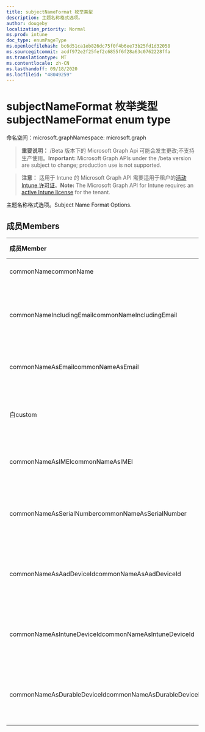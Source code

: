 ```yaml
---
title: subjectNameFormat 枚举类型
description: 主题名称格式选项。
author: dougeby
localization_priority: Normal
ms.prod: intune
doc_type: enumPageType
ms.openlocfilehash: bc6d51ca1eb826dc75f0f4b6ee73b25fd1d32058
ms.sourcegitcommit: acdf972e2f25fef2c6855f6f28a63c0762228ffa
ms.translationtype: MT
ms.contentlocale: zh-CN
ms.lasthandoff: 09/18/2020
ms.locfileid: "48049259"
---
```

# <a name="subjectnameformat-enum-type"></a><span data-ttu-id="08301-103">subjectNameFormat 枚举类型</span><span class="sxs-lookup"><span data-stu-id="08301-103">subjectNameFormat enum type</span></span>

<span data-ttu-id="08301-104">命名空间：microsoft.graph</span><span class="sxs-lookup"><span data-stu-id="08301-104">Namespace: microsoft.graph</span></span>

> <span data-ttu-id="08301-105">**重要说明：** /Beta 版本下的 Microsoft Graph Api 可能会发生更改;不支持生产使用。</span><span class="sxs-lookup"><span data-stu-id="08301-105">**Important:** Microsoft Graph APIs under the /beta version are subject to change; production use is not supported.</span></span>

> <span data-ttu-id="08301-106">**注意：** 适用于 Intune 的 Microsoft Graph API 需要适用于租户的[活动 Intune 许可证](https://go.microsoft.com/fwlink/?linkid=839381)。</span><span class="sxs-lookup"><span data-stu-id="08301-106">**Note:** The Microsoft Graph API for Intune requires an [active Intune license](https://go.microsoft.com/fwlink/?linkid=839381) for the tenant.</span></span>

<span data-ttu-id="08301-107">主题名称格式选项。</span><span class="sxs-lookup"><span data-stu-id="08301-107">Subject Name Format Options.</span></span>

## <a name="members"></a><span data-ttu-id="08301-108">成员</span><span class="sxs-lookup"><span data-stu-id="08301-108">Members</span></span>
|<span data-ttu-id="08301-109">成员</span><span class="sxs-lookup"><span data-stu-id="08301-109">Member</span></span>|<span data-ttu-id="08301-110">值</span><span class="sxs-lookup"><span data-stu-id="08301-110">Value</span></span>|<span data-ttu-id="08301-111">说明</span><span class="sxs-lookup"><span data-stu-id="08301-111">Description</span></span>|
|:---|:---|:---|
|<span data-ttu-id="08301-112">commonName</span><span class="sxs-lookup"><span data-stu-id="08301-112">commonName</span></span>|<span data-ttu-id="08301-113">0</span><span class="sxs-lookup"><span data-stu-id="08301-113">0</span></span>|<span data-ttu-id="08301-114">公用名。</span><span class="sxs-lookup"><span data-stu-id="08301-114">Common name.</span></span>|
|<span data-ttu-id="08301-115">commonNameIncludingEmail</span><span class="sxs-lookup"><span data-stu-id="08301-115">commonNameIncludingEmail</span></span>|<span data-ttu-id="08301-116">1 </span><span class="sxs-lookup"><span data-stu-id="08301-116">1</span></span>|<span data-ttu-id="08301-117">公用名称，包括电子邮件。</span><span class="sxs-lookup"><span data-stu-id="08301-117">Common Name Including Email.</span></span>|
|<span data-ttu-id="08301-118">commonNameAsEmail</span><span class="sxs-lookup"><span data-stu-id="08301-118">commonNameAsEmail</span></span>|<span data-ttu-id="08301-119">2 </span><span class="sxs-lookup"><span data-stu-id="08301-119">2</span></span>|<span data-ttu-id="08301-120">电子邮件的常见名称。</span><span class="sxs-lookup"><span data-stu-id="08301-120">Common Name As Email.</span></span>|
|<span data-ttu-id="08301-121">自</span><span class="sxs-lookup"><span data-stu-id="08301-121">custom</span></span>|<span data-ttu-id="08301-122">第三章</span><span class="sxs-lookup"><span data-stu-id="08301-122">3</span></span>|<span data-ttu-id="08301-123">自定义主题名称格式。</span><span class="sxs-lookup"><span data-stu-id="08301-123">Custom subject name format.</span></span>|
|<span data-ttu-id="08301-124">commonNameAsIMEI</span><span class="sxs-lookup"><span data-stu-id="08301-124">commonNameAsIMEI</span></span>|<span data-ttu-id="08301-125">5 </span><span class="sxs-lookup"><span data-stu-id="08301-125">5</span></span>|<span data-ttu-id="08301-126">作为 IMEI 的常用名称。</span><span class="sxs-lookup"><span data-stu-id="08301-126">Common Name As IMEI.</span></span>|
|<span data-ttu-id="08301-127">commonNameAsSerialNumber</span><span class="sxs-lookup"><span data-stu-id="08301-127">commonNameAsSerialNumber</span></span>|<span data-ttu-id="08301-128">6 </span><span class="sxs-lookup"><span data-stu-id="08301-128">6</span></span>|<span data-ttu-id="08301-129">作为序列号的常用名称。</span><span class="sxs-lookup"><span data-stu-id="08301-129">Common Name As Serial Number.</span></span>|
|<span data-ttu-id="08301-130">commonNameAsAadDeviceId</span><span class="sxs-lookup"><span data-stu-id="08301-130">commonNameAsAadDeviceId</span></span>|<span data-ttu-id="08301-131">7 </span><span class="sxs-lookup"><span data-stu-id="08301-131">7</span></span>|<span data-ttu-id="08301-132">作为序列号的常用名称。</span><span class="sxs-lookup"><span data-stu-id="08301-132">Common Name As Serial Number.</span></span>|
|<span data-ttu-id="08301-133">commonNameAsIntuneDeviceId</span><span class="sxs-lookup"><span data-stu-id="08301-133">commonNameAsIntuneDeviceId</span></span>|<span data-ttu-id="08301-134">8 </span><span class="sxs-lookup"><span data-stu-id="08301-134">8</span></span>|<span data-ttu-id="08301-135">作为序列号的常用名称。</span><span class="sxs-lookup"><span data-stu-id="08301-135">Common Name As Serial Number.</span></span>|
|<span data-ttu-id="08301-136">commonNameAsDurableDeviceId</span><span class="sxs-lookup"><span data-stu-id="08301-136">commonNameAsDurableDeviceId</span></span>|<span data-ttu-id="08301-137">9 </span><span class="sxs-lookup"><span data-stu-id="08301-137">9</span></span>|<span data-ttu-id="08301-138">作为序列号的常用名称。</span><span class="sxs-lookup"><span data-stu-id="08301-138">Common Name As Serial Number.</span></span>|







